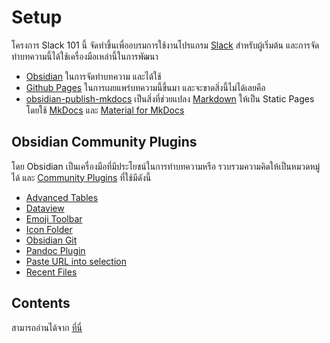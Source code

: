 # Setup

โครงการ Slack 101 นี้ จัดทำขึ้นเพื่ออบรมการใช้งานโปรแกรม [Slack](https://www.slack.com) สำหรับผู้เริ่มต้น และการจัดทำบทความนี้ได้ใช้เครื่องมือเหล่านี้ในการพัฒนา

- [Obsidian](https://obsidian.md) ในการจัดทำบทความ และได้ใช้
- [Github Pages](https://pages.github.com) ในการเผยแพร่บทความนี้ขึ้นมา และจะขาดสิ่งนี้ไม่ได้เลยคือ
- [obsidian-publish-mkdocs](https://github.com/jobindjohn/obsidian-publish-mkdocs) เป็นสิ่งที่ช่วยแปลง [Markdown](https://www.markdownguide.org/) ให้เป็น Static Pages โดยใช้ [MkDocs](https://www.mkdocs.org/) และ [Material for MkDocs](https://squidfunk.github.io/mkdocs-material/)

## Obsidian Community Plugins

โดย Obsidian เป็นเครื่องมือที่มีประโยชน์ในการทำบทความหรือ รวบรวมความคิดให้เป็นหมวดหมู่ได้ และ [Community Plugins](https://obsidian.md/plugins) ที่ใช้มีดังนี้

- [Advanced Tables](https://obsidian.md/plugins?id=table-editor-obsidian) 
- [Dataview](https://obsidian.md/plugins?id=dataview)
- [Emoji Toolbar](https://obsidian.md/plugins?id=obsidian-emoji-toolbar) 
- [Icon Folder](https://obsidian.md/plugins?id=obsidian-icon-folder) 
- [Obsidian Git](https://obsidian.md/plugins?id=obsidian-git) 
- [Pandoc Plugin](https://obsidian.md/plugins?id=obsidian-pandoc) 
- [Paste URL into selection](https://obsidian.md/plugins?id=url-into-selection) 
- [Recent Files](https://obsidian.md/plugins?id=recent-files-obsidian) 

## Contents

สามารถอ่านได้จาก [ที่นี่](https://luckkrit.github.io/slack101/)
